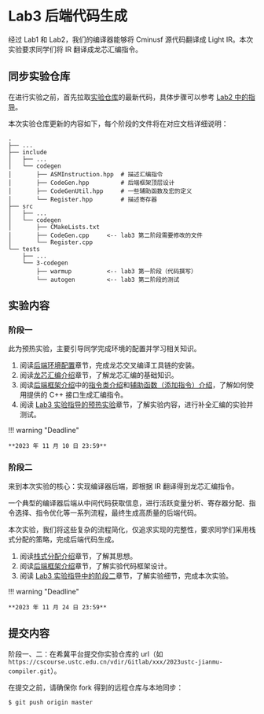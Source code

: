 # Lab3 后端代码生成

经过 Lab1 和 Lab2，我们的编译器能够将 Cminusf 源代码翻译成 Light IR。本次实验要求同学们将 IR 翻译成龙芯汇编指令。

## 同步实验仓库

在进行实验之前，首先拉取[实验仓库](https://cscourse.ustc.edu.cn/vdir/Gitlab/compiler_staff/2023ustc-jianmu-compiler)的最新代码，具体步骤可以参考 [Lab2 中的指导](../lab2/index.md#实验要求)。

本次实验仓库更新的内容如下，每个阶段的文件将在对应文档详细说明：

```
.
├── ...
├── include
│   ├── ...
│   └── codegen
│       ├── ASMInstruction.hpp  # 描述汇编指令
│       ├── CodeGen.hpp         # 后端框架顶层设计
│       ├── CodeGenUtil.hpp     # 一些辅助函数及宏的定义
│       └── Register.hpp        # 描述寄存器
├── src
│   ├── ...
│   └── codegen
│       ├── CMakeLists.txt
│       ├── CodeGen.cpp     <-- lab3 第二阶段需要修改的文件
│       └── Register.cpp
└── tests
    ├── ...
    └── 3-codegen
        ├── warmup			<-- lab3 第一阶段（代码撰写）
        └── autogen			<-- lab3 第二阶段的测试
```

## 实验内容

<!--TODO 预估时间-->

### 阶段一

此为预热实验，主要引导同学完成环境的配置并学习相关知识。

1. 阅读[后端环境配置](./environment.md)章节，完成龙芯交叉编译工具链的安装。
2. 阅读[龙芯汇编介绍](../common/asm_intro.md)章节，了解龙芯汇编的基础知识。
3. 阅读[后端框架介绍](framework.md)中的[指令类介绍](framework.md/#指令类)和[辅助函数（添加指令）介绍](framework.md/#append_inst)，了解如何使用提供的 C++ 接口生成汇编指令。
4. 阅读 [Lab3 实验指导的预热实验](./guidance.md#阶段一预热实验)章节，了解实验内容，进行补全汇编的实验并测试。

!!! warning "Deadline"

    **2023 年 11 月 10 日 23:59**

### 阶段二

来到本次实验的核心：实现编译器后端，即根据 IR 翻译得到龙芯汇编指令。

一个典型的编译器后端从中间代码获取信息，进行活跃变量分析、寄存器分配、指令选择、指令优化等一系列流程，最终生成高质量的后端代码。

本次实验，我们将这些复杂的流程简化，仅追求实现的完整性，要求同学们采用栈式分配的策略，完成后端代码生成。

1. 阅读[栈式分配介绍](stack_allocation.md)章节，了解其思想。
2. 阅读[后端框架介绍](framework.md)章节，了解实验代码框架设计。
3. 阅读 [Lab3 实验指导中的阶段二](./guidance.md/#阶段二编译器后端)章节，了解实验细节，完成本次实验。

!!! warning "Deadline"

    **2023 年 11 月 24 日 23:59**

## 提交内容

阶段一、二：在希冀平台提交你实验仓库的 url（如 `https://cscourse.ustc.edu.cn/vdir/Gitlab/xxx/2023ustc-jianmu-compiler.git`）。

在提交之前，请确保你 fork 得到的远程仓库与本地同步：

```shell
$ git push origin master
```
